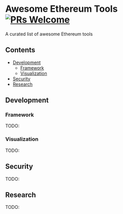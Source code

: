 # Awesome Ethereum Tools [![PRs Welcome](https://img.shields.io/badge/PRs-welcome-brightgreen.svg?style=flat-square)](http://makeapullrequest.com)

A curated list of awesome Ethereum tools


## Contents

* [Development](#development)
    * [Framework](#framework)
    * [Visualization](#visualization)
* [Security](#security)
* [Research](#research)


## Development

### Framework
TODO:
### Visualization
TODO:

## Security
TODO:

## Research
TODO: